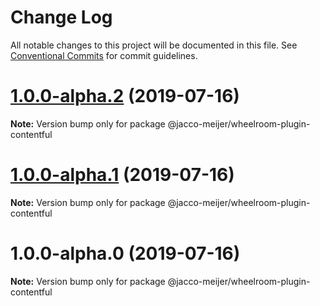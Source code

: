 # Change Log

All notable changes to this project will be documented in this file.
See [Conventional Commits](https://conventionalcommits.org) for commit guidelines.

# [1.0.0-alpha.2](https://github.com/jaccomeijer/wheelroom/compare/@jacco-meijer/wheelroom-plugin-contentful@1.0.0-alpha.1...@jacco-meijer/wheelroom-plugin-contentful@1.0.0-alpha.2) (2019-07-16)

**Note:** Version bump only for package @jacco-meijer/wheelroom-plugin-contentful





# [1.0.0-alpha.1](https://github.com/jaccomeijer/wheelroom/compare/@jacco-meijer/wheelroom-plugin-contentful@1.0.0-alpha.0...@jacco-meijer/wheelroom-plugin-contentful@1.0.0-alpha.1) (2019-07-16)

**Note:** Version bump only for package @jacco-meijer/wheelroom-plugin-contentful





# 1.0.0-alpha.0 (2019-07-16)

**Note:** Version bump only for package @jacco-meijer/wheelroom-plugin-contentful

